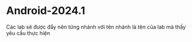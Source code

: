 # Android-2024.1
Các lab sẽ được đẩy nên từng nhánh với tên nhánh là tên của lab mà thầy yêu cầu thực hiện
